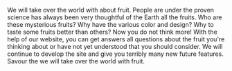 We will take over the world with about fruit. People are under the proven science has always been very thoughtful of the Earth all the fruits. Who are these mysterious fruits? Why have the various color and design? Why to taste some fruits better than others? Now you do not think more! With the help of our website, you can get answers
all questions about the fruit you're thinking about or have not yet understood that you should consider. We will continue to develop the site and give you
terribly many new future features. Savour the we will take over the world with fruit.
